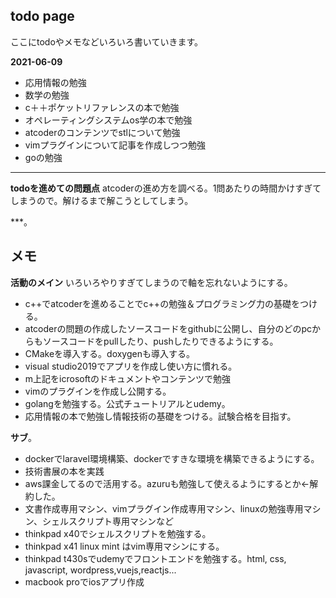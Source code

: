 ## todo page

ここにtodoやメモなどいろいろ書いていきます。

**2021-06-09**
- 応用情報の勉強
- 数学の勉強
- c＋＋ポケットリファレンスの本で勉強
- オペレーティングシステムos学の本で勉強
- atcoderのコンテンツでstlについて勉強
- vimプラグインについて記事を作成しつつ勉強
- goの勉強

***

**todoを進めての問題点**
atcoderの進め方を調べる。1問あたりの時間かけすぎてしまうので。解けるまで解こうとしてしまう。

***。

## メモ
**活動のメイン**
いろいろやりすぎてしまうので軸を忘れないようにする。

- c++でatcoderを進めることでc++の勉強＆プログラミング力の基礎をつける。
- atcoderの問題の作成したソースコードをgithubに公開し、自分のどのpcからもソースコードをpullしたり、pushしたりできるようにする。
- CMakeを導入する。doxygenも導入する。
- visual studio2019でアプリを作成し使い方に慣れる。
- m上記をicrosoftのドキュメントやコンテンツで勉強
- vimのプラグインを作成し公開する。
- golangを勉強する。公式チュートリアルとudemy。
- 応用情報の本で勉強し情報技術の基礎をつける。試験合格を目指す。

**サブ**。
- dockerでlaravel環境構築、dockerですきな環境を構築できるようにする。
- 技術書展の本を実践
- aws課金してるので活用する。azuruも勉強して使えるようにするとか←解約した。
- 文書作成専用マシン、vimプラグイン作成専用マシン、linuxの勉強専用マシン、シェルスクリプト専用マシンなど
- thinkpad x40でシェルスクリプトを勉強する。
- thinkpad x41 linux mint はvim専用マシンにする。
- thinkpad t430sでudemyでフロントエンドを勉強する。html, css, javascript, wordpress,vuejs,reactjs...
- macbook proでiosアプリ作成
 
 
